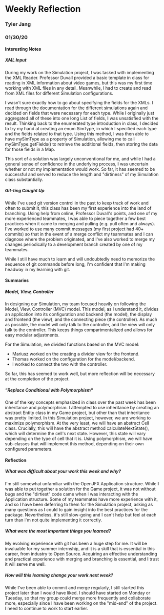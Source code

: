 # Weekly Reflection
### Tyler Jang
### 01/30/20

#### Interesting Notes

##### XML Input
During my work on the Simulation project, I was tasked with implementing the XML Reader. Professor Duvall provided
a basic template in class for reading in XML information about video games, but this was my first time working with XML
files in any detail. Meanwhile, I had to create and read from XML files for different Simulation configurations.

I wasn't sure exactly how to go about specifying the fields for the XMLs. I read through the documentation for the different
simulations again and decided on fields that were necessary for each type. While I originally just aggregated all of these into one
long List of fields, I was unsatisfied with the result. Thinking back to the enumerated type introduction in class, I decided
to try my hand at creating an enum SimType, in which I specified each type and the fields related to that type.
Using this method, I was then able to have mySimType as a property of Simulation, allowing me to call mySimType.getFields()
to retrieve the additional fields, then storing the data for those fields in a Map.

This sort of a solution was largely unconventional for me, and while I had a general sense of confidence in the underlying
process, I was uncertain whether or not my implementation would work. So far, it has seemed to be successful and served to reduce
the length and "dirtiness" of my Simulation class substantially.

##### Git-ting Caught Up
While I've used git version control in the past to keep track of work and often to submit it, this class has been my first experience
into the land of branching. Using help from online, Professor Duvall's points, and one of my more experienced teammates, I was able to piece
together a few best practices when it came to merging and pulling (e.g. pull often and always). I've worked to use many commit messages
(my first project had 40+ commits) so that in the event of a merge conflict my teammates and I can diagnose where the problem originated,
and I've also worked to merge my changes periodically to a development branch created by one of my teammates.

While I still have much to learn and will undoubtedly need to memorize the sequence of git commands before long,
I'm confident that I'm making headway in my learning with git.

#### Summaries

##### Model, View, Controller
In designing our Simulation, my team focused heavily on following the Model, View, Controller (MVC) model. This model, as I understand it,
divides an application into its configuration and backend (the model), the display and frontend (the view), and the connecting piece (the controller).
As much as possible, the model will only talk to the controller, and the view will only talk to the controller. This keeps things compartmentalized and allows
for easy modular adjustments. 

For the Simulation, we divided functions based on the MVC model:
 * Mariusz worked on the creating a divider view for the frontend.
 * Thomas worked on the configuration for the model/backend.
 * I worked to connect the two with the controller.

So far, this has seemed to work well, but more reflection will be necessary at the completion of the project.

##### "Replace Conditional with Polymorphism"
One of the key concepts emphasized in class over the past week has been inheritance and polymorphism.
I attempted to use inheritance by creating an abstract Entity class in my Game project, but other than that inheritance was pretty limited.
In this Simulation project, however, we are working to maximize polymorphism. At the very least, we will have an abstract Cell class.
Crucially, this will have the abstract method calculateNextState(), which will determine the cell's next state. However, this state will
vary depending on the type of cell that it is. Using polymorphism, we will have sub-classes that will implement this method, depending on their own
configured parameters.

#### Reflection

##### What was difficult about your work this week and why?
I'm still somewhat unfamiliar with the OpenJFX Application structure. While I was able to put together a solution for the Game
project, it was not without bugs and the "dirtiest" code came when I was interacting with the Application structure. Some of my
teammates have more experience with it, and so I have been deferring to them for the Simulation project, asking as many questions as I
could to gain insight into the best practices for the package. Nevertheless, it's still slow-going and I can't help but feel at each turn
than I'm not quite implementing it correctly.

##### What were the most important things you learned?
My evolving experience with git has been a huge step for me. It will be invaluable for my summer internship, and it is a skill that is
essential in this career, from industry to Open Source. Acquiring an effective understanding and practical experience with
merging and branching is essential, and I trust it will serve me well.

##### How will this learning change your work next week?
While I've been able to commit and merge regularly, I still started this project later than I would have liked.
I should have started on Monday or Tuesday, so that my group could merge more frequently and collaborate more, especially since I 
have been working on the "mid-end" of the project. I need to continue to work to start earlier.